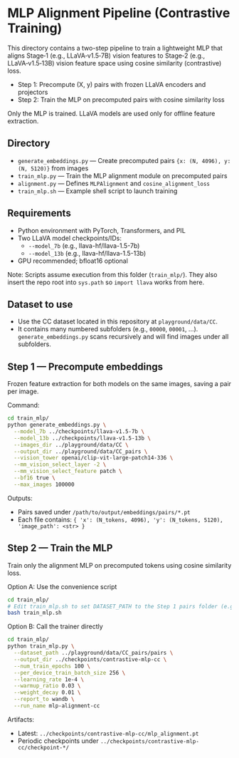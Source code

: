 # MLP Alignment Pipeline (Contrastive Training)

This directory contains a two-step pipeline to train a lightweight MLP that aligns Stage‑1 (e.g., LLaVA‑v1.5‑7B) vision features to Stage‑2 (e.g., LLaVA‑v1.5‑13B) vision feature space using cosine similarity (contrastive) loss.

- Step 1: Precompute (X, y) pairs with frozen LLaVA encoders and projectors
- Step 2: Train the MLP on precomputed pairs with cosine similarity loss

Only the MLP is trained. LLaVA models are used only for offline feature extraction.

## Directory

- `generate_embeddings.py` — Create precomputed pairs `{x: (N, 4096), y: (N, 5120)}` from images
- `train_mlp.py` — Train the MLP alignment module on precomputed pairs
- `alignment.py` — Defines `MLPAlignment` and `cosine_alignment_loss`
- `train_mlp.sh` — Example shell script to launch training

## Requirements

- Python environment with PyTorch, Transformers, and PIL
- Two LLaVA model checkpoints/IDs:
  - `--model_7b` (e.g., llava-hf/llava-1.5-7b)
  - `--model_13b` (e.g., llava-hf/llava-1.5-13b)
- GPU recommended; bfloat16 optional

Note: Scripts assume execution from this folder (`train_mlp/`). They also insert the repo root into `sys.path` so `import llava` works from here.

## Dataset to use

- Use the CC dataset located in this repository at `playground/data/CC`.
- It contains many numbered subfolders (e.g., `00000`, `00001`, ...). `generate_embeddings.py` scans recursively and will find images under all subfolders.


## Step 1 — Precompute embeddings

Frozen feature extraction for both models on the same images, saving a pair per image.

Command:

```bash
cd train_mlp/
python generate_embeddings.py \
  --model_7b ../checkpoints/llava-v1.5-7b \
  --model_13b ../checkpoints/llava-v1.5-13b \
  --images_dir ../playground/data/CC \
  --output_dir ../playground/data/CC_pairs \
  --vision_tower openai/clip-vit-large-patch14-336 \
  --mm_vision_select_layer -2 \
  --mm_vision_select_feature patch \
  --bf16 true \
  --max_images 100000
```

Outputs:
- Pairs saved under `/path/to/output/embeddings/pairs/*.pt`
- Each file contains: `{ 'x': (N_tokens, 4096), 'y': (N_tokens, 5120), 'image_path': <str> }`

## Step 2 — Train the MLP

Train only the alignment MLP on precomputed tokens using cosine similarity loss.

Option A: Use the convenience script

```bash
cd train_mlp/
# Edit train_mlp.sh to set DATASET_PATH to the Step 1 pairs folder (e.g., ../playground/data/CC_pairs/pairs)
bash train_mlp.sh
```

Option B: Call the trainer directly

```bash
cd train_mlp/
python train_mlp.py \
  --dataset_path ../playground/data/CC_pairs/pairs \
  --output_dir ../checkpoints/contrastive-mlp-cc \
  --num_train_epochs 100 \
  --per_device_train_batch_size 256 \
  --learning_rate 1e-4 \
  --warmup_ratio 0.03 \
  --weight_decay 0.01 \
  --report_to wandb \
  --run_name mlp-alignment-cc
```

Artifacts:
- Latest: `../checkpoints/contrastive-mlp-cc/mlp_alignment.pt`
- Periodic checkpoints under `../checkpoints/contrastive-mlp-cc/checkpoint-*/`